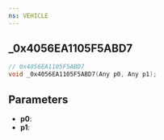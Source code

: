 ```yaml
---
ns: VEHICLE
---
```

## _0x4056EA1105F5ABD7

```c
// 0x4056EA1105F5ABD7
void _0x4056EA1105F5ABD7(Any p0, Any p1);
```


## Parameters
* **p0**: 
* **p1**: 

